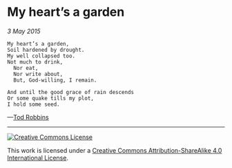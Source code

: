 # My heart’s a garden
_3 May 2015_
```
My heart’s a garden,
Soil hardened by drought.
My well collapsed too.
Not much to drink,
  Nor eat,
  Nor write about,
  But, God-willing, I remain.

And until the good grace of rain descends
Or some quake tills my plot,
I hold some seed.
```
—[Tod Robbins](http://todrobbins.com)

---

<a rel="license" href="http://creativecommons.org/licenses/by-sa/4.0/">
<img alt="Creative Commons License" style="border-width:0" src="https://i.creativecommons.org/l/by-sa/4.0/88x31.png" /></a><br />

This work is licensed under a <a rel="license" href="http://creativecommons.org/licenses/by-sa/4.0/">Creative Commons Attribution-ShareAlike 4.0 International License</a>.